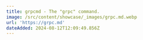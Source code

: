 ```yaml
---
title: grpcmd - The "grpc" command.
image: /src/content/showcase/_images/grpc.md.webp
url: 'https://grpc.md'
dateAdded: 2024-08-12T12:09:49.856Z
---
```



